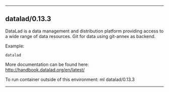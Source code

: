 
----------------------------------
## datalad/0.13.3 ##
DataLad is a data management and distribution platform providing access to a wide range of data resources. Git for data using git-annex as backend. 

Example:
```
datalad
```

More documentation can be found here: http://handbook.datalad.org/en/latest/

To run container outside of this environment: ml datalad/0.13.3

----------------------------------
